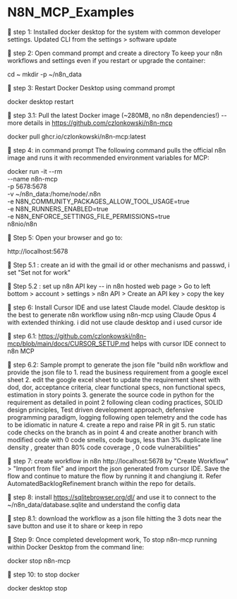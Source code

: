 # N8N_MCP_Examples

🎯 step 1: Installed docker desktop for the system with common developer settings. Updated CLI from the settings > software update

🎯 step 2: Open command prompt and create a directory To keep your n8n workflows and settings even if you restart or upgrade the container:

cd ~
mkdir -p ~/n8n_data

🎯 step 3: Restart Docker Desktop using command prompt

docker desktop restart

🎯 step 3.1: Pull the latest Docker image (~280MB, no n8n dependencies!) -- more details in https://github.com/czlonkowski/n8n-mcp 

docker pull ghcr.io/czlonkowski/n8n-mcp:latest

🎯 step 4: in command prompt The following command pulls the official n8n image and runs it with recommended environment variables for MCP:

docker run -it --rm \
  --name n8n-mcp \
  -p 5678:5678 \
  -v ~/n8n_data:/home/node/.n8n \
  -e N8N_COMMUNITY_PACKAGES_ALLOW_TOOL_USAGE=true \
  -e N8N_RUNNERS_ENABLED=true \
  -e N8N_ENFORCE_SETTINGS_FILE_PERMISSIONS=true \
  n8nio/n8n

 🎯 Step 5: Open your browser and go to: 
  
  http://localhost:5678

 🎯 Step 5.1 : create an id with the gmail id or other mechanisms and passwd, i set "Set not for work" 
 
 🎯 Step 5.2 : set up n8n API key -- in n8n hosted web page > Go to left bottom > account > settings > n8n API > Create an API key > copy the key

 🎯 step 6: Install Cursor IDE and use latest Claude model. Claude desktop is the best to generate n8n workflow using n8n-mcp using Claude Opus 4 with extended thinking. i did not use claude desktop and i used cursor ide

 🎯 step 6.1: https://github.com/czlonkowski/n8n-mcp/blob/main/docs/CURSOR_SETUP.md helps with cursor IDE connect to n8n MCP

 🎯 step 6.2: Sample prompt to generate the json file "build n8n workflow and provide the json file to 1. read the business requirement from a google excel sheet 2. edit the google excel sheet to update the requirement sheet with dod, dor, acceptance criteria, clear functional specs, non functional specs, estimation in story points 3. generate the source code in python for the requirement as detailed in point 2 following clean coding practices, SOLID design principles, Test driven development approach, defensive programming paradigm, logging following open telemetry and the code has to be idiomatic in nature 4. create a repo and raise PR in git  5. run static code checks on the branch as in point 4 and create another branch with modified code  with 0 code smells, code bugs, less than 3% duplicate line density , greater than 80% code coverage , 0 code vulnerabilities"

 🎯 step 7: create workflow in n8n http://localhost:5678 by "Create Workflow" > "Import from file" and import the json generated from cursor IDE. Save the flow and continue to mature the flow by running it and changiung it. Refer AutomatedBacklogRefinement branch within the repo for details. 

 🎯 step 8: install https://sqlitebrowser.org/dl/ and use it to connect to the ~/n8n_data/database.sqlite and understand the config data

 🎯 step 8.1: download the workflow as a json file hitting the 3 dots near the save button and use it to share or keep in repo

 🎯 Step 9: Once completed development work, To stop n8n-mcp running within Docker Desktop from the command line:
  
docker stop n8n-mcp
  
 🎯 step 10: to stop docker

docker desktop stop
  
